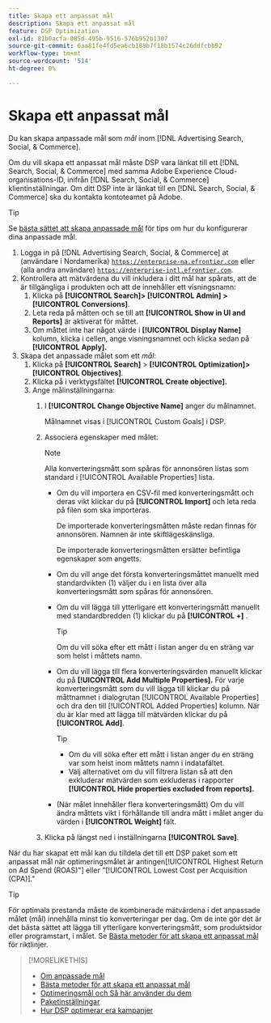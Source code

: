 ```yaml
---
title: Skapa ett anpassat mål
description: Skapa ett anpassat mål
feature: DSP Optimization
exl-id: 81b0acfa-085d-495b-9516-576b952b1307
source-git-commit: 6aa81fe4fd5ea6cb188b7f18b1574c26ddfcbb92
workflow-type: tm+mt
source-wordcount: '514'
ht-degree: 0%

---
```


# Skapa ett anpassat mål

Du kan skapa anpassade mål som *mål* inom [!DNL Advertising Search, Social, & Commerce].

Om du vill skapa ett anpassat mål måste DSP vara länkat till ett [!DNL Search, Social, & Commerce] med samma Adobe Experience Cloud-organisations-ID, inifrån [!DNL Search, Social, & Commerce] klientinställningar. Om ditt DSP inte är länkat till en [!DNL Search, Social, & Commerce] ska du kontakta kontoteamet på Adobe.

>[!TIP]
>
>Se [bästa sättet att skapa anpassade mål](custom-goal-best-practices.md) för tips om hur du konfigurerar dina anpassade mål.

1. Logga in på [!DNL Advertising Search, Social, & Commerce] at (användare i Nordamerika) [`https://enterprise-na.efrontier.com`](https://enterprise-na.efrontier.com) eller (alla andra användare) [`https://enterprise-intl.efrontier.com`](https://enterprise-intl.efrontier.com).
1. Kontrollera att mätvärdena du vill inkludera i ditt mål har spårats, att de är tillgängliga i produkten och att de innehåller ett visningsnamn:
   1. Klicka på **[!UICONTROL Search]> [!UICONTROL Admin] >[!UICONTROL Conversions]**.
   1. Leta reda på måtten och se till att **[!UICONTROL Show in UI and Reports]** är aktiverat för måttet.
   1. Om måttet inte har något värde i **[!UICONTROL Display Name]** kolumn, klicka i cellen, ange visningsnamnet och klicka sedan på **[!UICONTROL Apply].**
1. Skapa det anpassade målet som ett *mål*:
   1. Klicka på **[!UICONTROL Search]** > **[!UICONTROL Optimization]>[!UICONTROL Objectives]**.
   1. Klicka på i verktygsfältet **[!UICONTROL Create objective].**
   1. Ange målinställningarna:
      1. I **[!UICONTROL Change Objective Name]** anger du målnamnet.

         Målnamnet visas i [!UICONTROL Custom Goals] i DSP.

      1. Associera egenskaper med målet:

         >[!NOTE]
         >
         > Alla konverteringsmått som spåras för annonsören listas som standard i [!UICONTROL Available Properties] lista.

         * Om du vill importera en CSV-fil med konverteringsmått och deras vikt klickar du på **[!UICONTROL Import]** och leta reda på filen som ska importeras.

           De importerade konverteringsmåtten måste redan finnas för annonsören. Namnen är inte skiftlägeskänsliga.

           De importerade konverteringsmåtten ersätter befintliga egenskaper som angetts.

         * Om du vill ange det första konverteringsmåttet manuellt med standardvikten (1) väljer du i en lista över alla konverteringsmått som spåras för annonsören.

         * Om du vill lägga till ytterligare ett konverteringsmått manuellt med standardbredden (1) klickar du på **[!UICONTROL +]** .

           >[!TIP]
           >
           > Om du vill söka efter ett mått i listan anger du en sträng var som helst i måttets namn.

         * Om du vill lägga till flera konverteringsvärden manuellt klickar du på **[!UICONTROL Add Multiple Properties].** För varje konverteringsmått som du vill lägga till klickar du på måttnamnet i dialogrutan [!UICONTROL Available Properties] och dra den till [!UICONTROL Added Properties] kolumn. När du är klar med att lägga till mätvärden klickar du på **[!UICONTROL Add]**.

           >[!TIP]
           >
           >* Om du vill söka efter ett mått i listan anger du en sträng var som helst inom måttets namn i indatafältet.
           >* Välj alternativet om du vill filtrera listan så att den exkluderar mätvärden som exkluderas i rapporter **[!UICONTROL Hide properties excluded from reports].**

         * (När målet innehåller flera konverteringsmått) Om du vill ändra måttets vikt i förhållande till andra mått i målet anger du värden i **[!UICONTROL Weight]** fält.

      1. Klicka på längst ned i inställningarna **[!UICONTROL Save]**.

När du har skapat ett mål kan du tilldela det till ett DSP paket som ett anpassat mål när optimeringsmålet är antingen[!UICONTROL Highest Return on Ad Spend (ROAS)"] eller &quot;[!UICONTROL Lowest Cost per Acquisition (CPA)].&quot;

>[!TIP]
>
>För optimala prestanda måste de kombinerade mätvärdena i det anpassade målet (mål) innehålla minst tio konverteringar per dag. Om de inte gör det är det bästa sättet att lägga till ytterligare konverteringsmått, som produktsidor eller programstart, i målet. Se [Bästa metoder för att skapa ett anpassat mål](custom-goal-best-practices.md) för riktlinjer.

>[!MORELIKETHIS]
>
>* [Om anpassade mål](custom-goal-about.md)
>* [Bästa metoder för att skapa ett anpassat mål](custom-goal-best-practices.md)
>* [Optimeringsmål och Så här använder du dem](optimization-goals.md)
>* [Paketinställningar](/help/dsp/campaign-management/packages/package-settings.md)
> * [Hur DSP optimerar era kampanjer](optimization-how-dsp-optimizes-campaigns.md)
